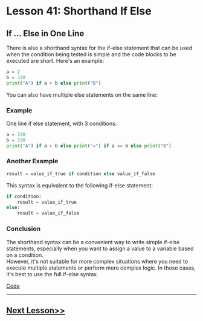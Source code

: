 # Lesson 41: Shorthand If Else

## If ... Else in One Line
There is also a shorthand syntax for the if-else statement that can be used when the condition being tested is simple and the code blocks to be executed are short. Here's an example:

```python
a = 2
b = 330
print("A") if a > b else print("B")
```

You can also have multiple else statements on the same line:

### Example
One line if else statement, with 3 conditions:
```python
a = 330
b = 330
print("A") if a > b else print("=") if a == b else print("B")
```

### Another Example
```python
result = value_if_true if condition else value_if_false

```

This syntax is equivalent to the following if-else statement:

```python
if condition:
    result = value_if_true
else:
    result = value_if_false
```

### Conclusion
The shorthand syntax can be a convenient way to write simple if-else statements, especially when you want to assign a value to a variable based on a condition. \
However, it's not suitable for more complex situations where you need to execute multiple statements or perform more complex logic. In those cases, it's best to use the full if-else syntax.


[Code](https://github.com/sheikh92areeb/learn-python/tree/main/Lesson-041/main.py)

---

## [Next Lesson>>](https://github.com/sheikh92areeb/learn-python/tree/main/Lesson-042)